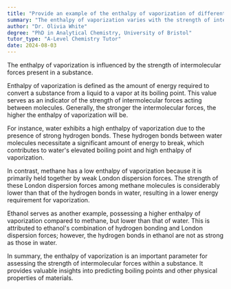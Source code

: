 ```yaml
---
title: "Provide an example of the enthalpy of vaporization of different molecules and the strength of their intermolecular forces"
summary: "The enthalpy of vaporization varies with the strength of intermolecular forces."
author: "Dr. Olivia White"
degree: "PhD in Analytical Chemistry, University of Bristol"
tutor_type: "A-Level Chemistry Tutor"
date: 2024-08-03
---
```


The enthalpy of vaporization is influenced by the strength of intermolecular forces present in a substance.

Enthalpy of vaporization is defined as the amount of energy required to convert a substance from a liquid to a vapor at its boiling point. This value serves as an indicator of the strength of intermolecular forces acting between molecules. Generally, the stronger the intermolecular forces, the higher the enthalpy of vaporization will be.

For instance, water exhibits a high enthalpy of vaporization due to the presence of strong hydrogen bonds. These hydrogen bonds between water molecules necessitate a significant amount of energy to break, which contributes to water's elevated boiling point and high enthalpy of vaporization.

In contrast, methane has a low enthalpy of vaporization because it is primarily held together by weak London dispersion forces. The strength of these London dispersion forces among methane molecules is considerably lower than that of the hydrogen bonds in water, resulting in a lower energy requirement for vaporization.

Ethanol serves as another example, possessing a higher enthalpy of vaporization compared to methane, but lower than that of water. This is attributed to ethanol's combination of hydrogen bonding and London dispersion forces; however, the hydrogen bonds in ethanol are not as strong as those in water.

In summary, the enthalpy of vaporization is an important parameter for assessing the strength of intermolecular forces within a substance. It provides valuable insights into predicting boiling points and other physical properties of materials.
    